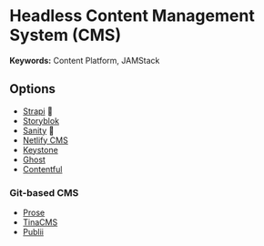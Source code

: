 # Headless Content Management System (CMS)

**Keywords:** Content Platform, JAMStack

## Options

- [Strapi](/strapi/README.md) 🌟
- [Storyblok](https://storyblok.com)
- [Sanity](/sanity/README.md) 🌟
- [Netlify CMS](https://netlifycms.org/)
- [Keystone](/keystonejs.md)
- [Ghost](https://ghost.org/)
- [Contentful](https://contentful.com)

<!--
https://github.com/gobeam/truthy
-->

### Git-based CMS

- [Prose](https://prose.io)
- [TinaCMS](https://github.com/tinacms/tinacms)
- [Publii](/publii.md)

<!--
https://retype.com/

https://jamstack.org/headless-cms/

https://craftercms.org
https://forestry.io
-->
